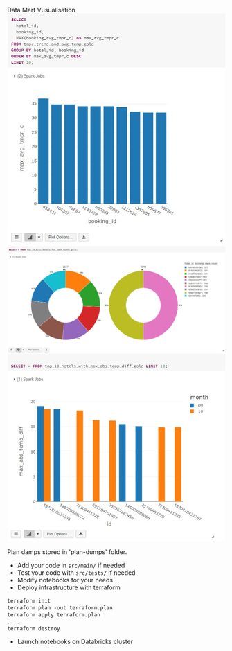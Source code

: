 Data Mart Vusualisation
![Alt text](visualisation/max_avg_tmpr_c_for_bookings.jpg?raw=true "Title")
![Alt text](visualisation/top_10_busy_hotels_for_each_month_gold.jpg?raw=true "Title")
![Alt text](visualisation/top_10_hotels_with_max_abs_temp_diff_gold.jpg?raw=true "Title")

Plan damps stored in 'plan-dumps' folder.

* Add your code in `src/main/` if needed
* Test your code with `src/tests/` if needed
* Modify notebooks for your needs
* Deploy infrastructure with terraform
```
terraform init
terraform plan -out terraform.plan
terraform apply terraform.plan
....
terraform destroy
```
* Launch notebooks on Databricks cluster
